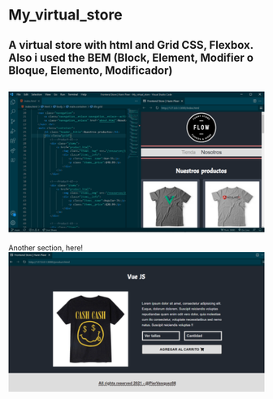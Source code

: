 # My_virtual_store
## A virtual store with html and Grid CSS, Flexbox. Also i used the BEM (Block, Element, Modifier o Bloque, Elemento, Modificador)
![Main view](Store_screenshot.PNG)
----------
Another section, here!
![Buy product](Product_screen.PNG)
